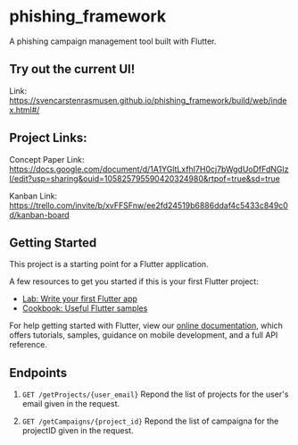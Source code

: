 # phishing_framework
A phishing campaign management tool built with Flutter.

## Try out the current UI!
Link: https://svencarstenrasmusen.github.io/phishing_framework/build/web/index.html#/

## Project Links:
Concept Paper Link: https://docs.google.com/document/d/1A1YGltLxfhI7H0cj7bWgdUoDfFdNGlzI/edit?usp=sharing&ouid=105825795590420324980&rtpof=true&sd=true

Kanban Link: https://trello.com/invite/b/xvFFSFnw/ee2fd24519b6886ddaf4c5433c849c0d/kanban-board


## Getting Started

This project is a starting point for a Flutter application.

A few resources to get you started if this is your first Flutter project:

- [Lab: Write your first Flutter app](https://flutter.dev/docs/get-started/codelab)
- [Cookbook: Useful Flutter samples](https://flutter.dev/docs/cookbook)

For help getting started with Flutter, view our
[online documentation](https://flutter.dev/docs), which offers tutorials,
samples, guidance on mobile development, and a full API reference.

## Endpoints

1. `GET /getProjects/{user_email}`
Repond the list of projects for the user's email given in the request.

2. `GET /getCampaigns/{project_id}` 
Repond the list of campaigna for the projectID given in the request.